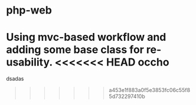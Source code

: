 # php-web
Using mvc-based workflow and adding some base class for re-usability.
<<<<<<< HEAD
occho
=======
dsadas
>>>>>>> a453e1f883a0f5e3853fc06c55f85d732297410b
